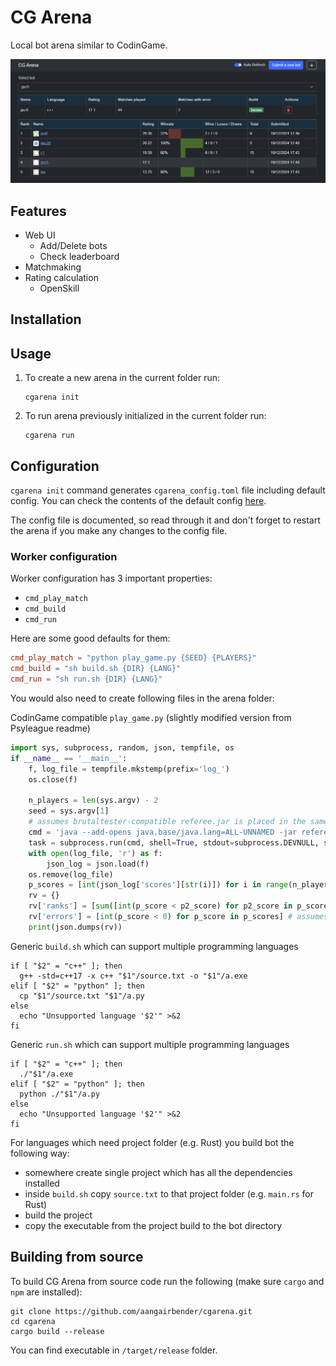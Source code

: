 # CG Arena

Local bot arena similar to CodinGame.

![screenshot](/assets/readme_screenshot.png)

## Features

- Web UI
    - Add/Delete bots
    - Check leaderboard
- Matchmaking
- Rating calculation
    - OpenSkill

## Installation

## Usage

1. To create a new arena in the current folder run:
   ```shell
   cgarena init
   ```
2. To run arena previously initialized in the current folder run:
   ```shell
   cgarena run

## Configuration

`cgarena init` command generates `cgarena_config.toml` file including default config.
You can check the contents of the default config [here](/assets/default_config.toml).

The config file is documented, so read through it and don't forget to restart the arena if you make any changes to the
config file.

### Worker configuration

Worker configuration has 3 important properties:

- `cmd_play_match`
- `cmd_build`
- `cmd_run`

Here are some good defaults for them:

```toml
cmd_play_match = "python play_game.py {SEED} {PLAYERS}"
cmd_build = "sh build.sh {DIR} {LANG}"
cmd_run = "sh run.sh {DIR} {LANG}"
```

You would also need to create following files in the arena folder:

CodinGame compatible `play_game.py` (slightly modified version from Psyleague readme)

```python
import sys, subprocess, random, json, tempfile, os
if __name__ == '__main__':
    f, log_file = tempfile.mkstemp(prefix='log_')
    os.close(f)

    n_players = len(sys.argv) - 2
    seed = sys.argv[1]
    # assumes brutaltester-compatible referee.jar is placed in the same folder
    cmd = 'java --add-opens java.base/java.lang=ALL-UNNAMED -jar referee.jar' + ''.join([f' -p{i} "{sys.argv[i + 1]}"' for i in range(1, n_players+1)]) + f' -d seed={seed} -l "{log_file}"'
    task = subprocess.run(cmd, shell=True, stdout=subprocess.DEVNULL, stderr=subprocess.DEVNULL)
    with open(log_file, 'r') as f:
        json_log = json.load(f)
    os.remove(log_file)
    p_scores = [int(json_log['scores'][str(i)]) for i in range(n_players)]
    rv = {}
    rv['ranks'] = [sum([int(p_score < p2_score) for p2_score in p_scores]) for p_score in p_scores] # assumes higher score is better
    rv['errors'] = [int(p_score < 0) for p_score in p_scores] # assumes negative score means error
    print(json.dumps(rv))
```

Generic `build.sh` which can support multiple programming languages

```shell
if [ "$2" = "c++" ]; then
  g++ -std=c++17 -x c++ "$1"/source.txt -o "$1"/a.exe
elif [ "$2" = "python" ]; then
  cp "$1"/source.txt "$1"/a.py
else
  echo "Unsupported language '$2'" >&2
fi
```

Generic `run.sh` which can support multiple programming languages

```shell
if [ "$2" = "c++" ]; then
  ./"$1"/a.exe
elif [ "$2" = "python" ]; then
  python ./"$1"/a.py
else
  echo "Unsupported language '$2'" >&2
fi
```

For languages which need project folder (e.g. Rust) you build bot the following way:

- somewhere create single project which has all the dependencies installed
- inside `build.sh` copy `source.txt` to that project folder (e.g. `main.rs` for Rust)
- build the project
- copy the executable from the project build to the bot directory

## Building from source

To build CG Arena from source code run the following (make sure `cargo` and `npm` are installed):

```shell
git clone https://github.com/aangairbender/cgarena.git
cd cgarena
cargo build --release
```

You can find executable in `/target/release` folder.